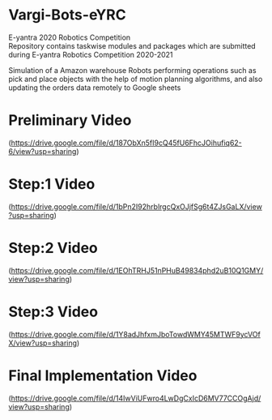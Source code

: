 # Vargi-Bots-eYRC                                                                                                                                                                   

E-yantra 2020 Robotics Competition                                                                                             
Repository contains taskwise modules and packages which are submitted during E-yantra Robotics Competition 2020-2021                                                               
                                                                                                                                                                                   
Simulation of a Amazon warehouse Robots performing operations such as pick and place objects with the help of motion planning algorithms, and also updating the orders data remotely to Google sheets

# Preliminary Video
(https://drive.google.com/file/d/187ObXn5fI9cQ45fU6FhcJOihufiq62-6/view?usp=sharing)

# Step:1 Video
(https://drive.google.com/file/d/1bPn2I92hrblrgcQxOJjfSg6t4ZJsGaLX/view?usp=sharing)

# Step:2 Video
(https://drive.google.com/file/d/1EOhTRHJ51nPHuB49834phd2uB10Q1GMY/view?usp=sharing)

# Step:3 Video
(https://drive.google.com/file/d/1Y8adJhfxmJboTowdWMY45MTWF9ycVOfX/view?usp=sharing)

# Final Implementation Video
(https://drive.google.com/file/d/14IwViUFwro4LwDgCxIcD6MV77CCOgAjd/view?usp=sharing)
